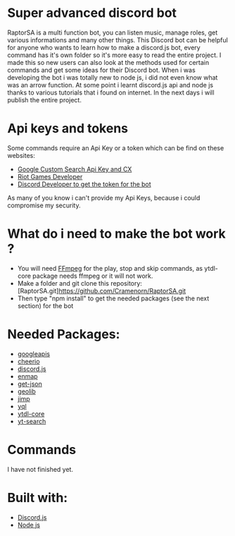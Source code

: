 # Super advanced discord bot

RaptorSA is a multi function bot, you can listen music, manage roles, get various informations and many other things. 
This Discord bot can be helpful for anyone who wants to learn how to make a discord.js bot, every command has it's own folder so it's more easy
to read the entire project. 
I made this so new users can also look at the methods used for certain commands and get some ideas for their Discord bot.
When i was developing the bot i was totally new to node js, i did not even know what was an arrow function. At some point 
i learnt discord.js api and node js thanks to various tutorials that i found on internet. In the next days i will publish the entire project.

# Api keys and tokens

Some commands require an Api Key or a token which can be find on these websites: 

* [Google Custom Search Api Key and CX](https://developers.google.com/custom-search/)
* [Riot Games Developer](https://developer.riotgames.com/)
* [Discord Developer to get the token for the bot](https://discordapp.com/developers/applications/)

As many of you know i can't provide my Api Keys, because i could compromise my security.

# What do i need to make the bot work ?

* You will need [FFmpeg](https://www.ffmpeg.org/) for the play, stop and skip commands, as ytdl-core package needs ffmpeg or it will not work.
* Make a folder and git clone this repository: [RaptorSA.git]https://github.com/Cramenorn/RaptorSA.git
* Then type "npm install" to get the needed packages (see the next section) for the bot

# Needed Packages:
* [googleapis](https://github.com/googleapis/google-api-nodejs-client)
* [cheerio](https://github.com/cheeriojs/cheerio)
* [discord.js](https://github.com/discordjs/discord.js/)
* [enmap](https://github.com/eslachance/enmap)
* [get-json](https://github.com/zeke/get-json)
* [geolib](https://github.com/manuelbieh/Geolib)
* [jimp](https://github.com/oliver-moran/jimp)
* [yql](https://developer.yahoo.com/weather/?guccounter=1#nodejs)
* [ytdl-core](https://github.com/fent/node-ytdl-core)
* [yt-search](https://github.com/talmobi/yt-search)

# Commands

I have not finished yet.

# Built with:
* [Discord.js](https://discord.js.org/#/)
* [Node js](https://nodejs.org/en/)
